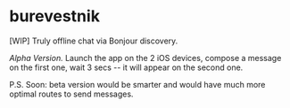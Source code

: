 # burevestnik

[WIP] Truly offline chat via Bonjour discovery.

_Alpha Version._ Launch the app on the 2 iOS devices, compose a message on the first one, wait 3 secs -- it will appear on the second one.

P.S. Soon: beta version would be smarter and would have much more optimal routes to send messages.
